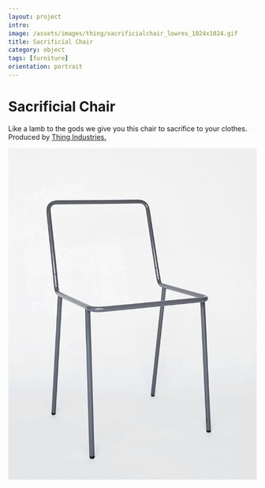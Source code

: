 ```yaml
---
layout: project
intro: 
image: /assets/images/thing/sacrificialchair_lowres_1024x1024.gif
title: Sacrificial Chair
category: object
tags: [furniture]
orientation: portrait
---
```


# Sacrificial Chair

Like a lamb to the gods we give you this chair to sacrifice to your clothes. Produced by <a href="https://www.thingindustries.com/" target="_blank">Thing Industries.</a> 

![](/assets/images/thing/sacrificialchair_lowres_1024x1024.gif)





